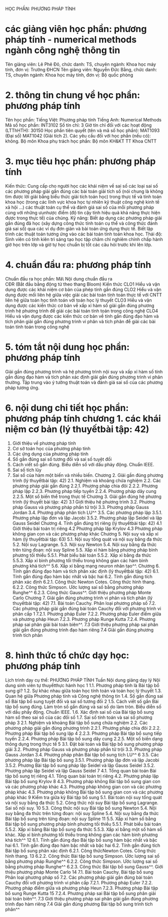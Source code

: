 HỌC PHẦN: PHƯƠNG PHÁP TÍNH
# các giảng viên học phần: phương pháp tính - numerical methods ngành công nghệ thông tin
Tên giảng viên: Lê Phê Đô, chức danh: TS, chuyên ngành: Khoa học máy tính, đơn vị: Trường ĐHCN
Tên giảng viên: Nguyễn Đức Bằng, chức danh: TS, chuyên ngành: Khoa học máy tính, đơn vị: Bộ quốc phòng
# 2. thông tin chung về học phần: phương pháp tính 
Tên học phần:
Tiếng Việt: Phương pháp tính Tiếng Anh: Numerical Methods
Mã số học phần: INT3102 Số tín chỉ: 3 Giờ tín chỉ đối với các hoạt động (LTThHTH): 30150 Học phần tiên quyết (tên và mã số học phần): MAT1093 (Đại số) MAT1042 (Giải tích 2). Các yêu cầu đối với học phần (nếu có): không. Bộ môn Khoa phụ trách học phần: Bộ môn KH&KT TT Khoa CNTT
# 3. mục tiêu học phần: phương pháp tính 
Kiến thức: Cung cấp cho người học các khái niệm về sai số các loại sai số các phương pháp giải gần đúng các bài toán giải tích số (nói chung là không tìm được lời giải bằng biểu thức giải tích toán học) trong thực tế và tính toán khoa học (trong các lĩnh vực khoa học tự nhiên kỹ thuật công nghệ kinh tế xã hội ...) các thuật toán cụ thể và đánh giá sai số của mỗi phương pháp cùng với những ưunhược điểm (độ tin cậy tính hiệu quả khả năng thực hiện được trong thực tế) của chúng. Kỹ năng: Biết áp dụng các phương pháp giải gần đúng đã học (xây dựng công thức tính toán cụ thể và công thức đánh giá sai số) qua các ví dụ đơn giản và bài toán ứng dụng thực tế. Biết lập trình các thuật toán tương ứng vào các bài toán tính toán khoa học. Thái độ: Sinh viên có tính kiên trì sáng tạo học tập chăm chỉ nghiêm chỉnh chấp hành giờ học trên lớp và giờ tự học chuẩn bị tốt các câu hỏi trước khi lên lớp.
# 4. chuẩn đầu ra: phương pháp tính
Chuẩn đầu ra học phần: Mã\ Nội dung chuẩn đầu ra\
CĐR (Bắt đầu bằng động từ theo thang Bloom) Kiến thức
CLO1 Hiểu và vận dụng được các khái niệm cơ bản của phép tính gần đúng
CLO2 Hiểu và vận dụng được mối liên hệ giữa việc giải các bài toán tính toán thực tế với CNTT liên hệ giữa toán học tính toán với toán học lý thuyết
CLO3 Hiểu và vận dụng được các kiến thức cơ bản về xấp xỉ hàm số giải gần đúng phương trình hệ phương trình để giải các bài toán tính toán trong công nghệ
CLO4 Hiểu và vận dụng được các kiến thức cơ bản về tính gần đúng đạo hàm và tích phân giải gần đúng phương trình vi phân và tích phân để giải các bài toán tính toán trong công nghệ 
# 5. tóm tắt nội dung học phần: phương pháp tính
Giải gần đúng phương trình và hệ phương trình nội suy và xấp xỉ hàm số tính gần đúng đạo hàm và tích phân xác định giải gần đúng phương trình vi phân thường. Tập trung vào ý tưởng thuật toán và đánh giá sai số của các phương pháp tương ứng.
# 6. nội dung chi tiết học phần: phương pháp tính chương 1. các khái niệm cơ bản (lý thuyếtbài tập: 42)
1. Giới thiệu về phương pháp tính
2. Cơ sở toán học của phương pháp tính
3. Các ứng dụng của phương pháp tính
4. Số gần đúng sai số tương đối và sai số tuyệt đối
5. Cách viết số gần đúng. Biểu diễn số với dấu phảy động. Chuẩn IEEE.
6. Sai số tích lũy
7. Sai số của hàm một biến và nhiều biến. 
Chương 2. Giải gần đúng phương trình (lý thuyếtbài tập: 42) 
2.1. Nghiệm và khoảng chứa nghiệm 
2.2. Các phương pháp giải gần đúng 
2.2.1. Phương pháp chia đôi 
2.2.2. Phương pháp lặp 
2.2.3. Phương pháp tiếp tuyến 
2.2.4. Phương pháp dây cung 
2.2.5. Một số biến thể trong thực tế 
Chương 3. Giải gần đúng hệ phương trình (lý thuyết bài tập: 42) 
3.1 Giới thiệu hệ phương trình 
3.2. Phương pháp Gauss và phương pháp phần tử trội 
3.3. Phương pháp Gauss Jordan 
3.4. Phương pháp phân tích LU^^ 
3.5. Các phương pháp lặp 
3.5.1. Phương pháp lặp đơn và lặp Jacobi 
3.5.2. Phương pháp lặp Seidel và lặp Gauss Seidel 
Chương 4. Tính gần đúng trị riêng (lý thuyếtbài tập: 42)
4.1 Giới thiệu bài toán trị riêng
4.2 Phương pháp lặp Krylov
4.3 Phương pháp không gian con và các phương pháp khác 
Chương 5. Nội suy và xấp xỉ hàm (lý thuyếtbài tập: 63) 
5.1. Nội suy tổng quát và nội suy bằng đa thức 
5.2. Nội suy Lagrange. 
5.3. Nội suy Newton 
5.4. Nội suy bằng đa thức trên từng đoạn: nội suy Spline 
5.5. Xấp xỉ hàm bằng phương pháp bình phương tối thiểu 
5.5.1. Phát biểu bài toán 
5.5.2. Xấp xỉ bằng đa thức 
5.5.3. Xấp xỉ bình phương tối thiểu trong không gian các hàm bình phương khả tích^^ 
5.6. Xấp xỉ bằng mạng neuron nhân tạo^^. 
Chương 6. Tính gần đúng đạo hàm và tích phân xác định (lý thuyếtbài tập: 42)
6.1. Tính gần đúng đạo hàm bậc nhất và bậc hai
6.2. Tính gần đúng tích phân xác định
6.2.1. Công thức Newton Cotes. Công thức hình thang.
6.2.2. Công thức Simpson. Ước lượng sai số bằng phương pháp Runghe^^
6.2.3. Công thức Gauss^^. Giới thiệu phương pháp Monte Carlo 
Chương 7. Giải gần đúng phương trình vi phân và tích phân (lý thuyếtbài tập: 42) 
7.1. Bài toán Cauchy. Phân loại phương pháp số 
7.2. Các phương pháp giải gần đúng bài toán Cauchy đối với phương trình vi phân cấp 1 
7.2.1. Phương pháp Euler 
7.2.2. Phương pháp Euler điểm giữa và phương pháp Heun 
7.2.3. Phương pháp Runge Kutta 
7.2.4. Phương pháp sai phân giải bài toán biên^^. 
7.3 Giới thiệu phương pháp sai phân giải gần đúng phương trình đạo hàm riêng 
7.4 Giải gần đúng phương trình tích phân
# 8. hình thức tổ chức dạy học: phương pháp tính
Lịch trình dạy cụ thể: PHƯƠNG PHÁP TÍNH Tuần Nội dung giảng dạy lý Nội dung sinh viên tự thuyếtthực hành học 1 1.1. Phương pháp tính là Bài tập bổ sung gì? 1.2. Sự khác nhau giữa toán học tính toán và toán học lý thuyết 1.3. Quan hệ giữa Phương pháp tính và Công nghệ thông tin 1.4. Số gần đúng sai số Bài tập bổ sung tuyệt đối và sai số tương đối 2 1.5. Cách viết số gần Bài tập bổ sung đúng. Làm tròn số gần đúng và sai số do làm tròn. Biểu diễn số với dấu phẩy động. Chuẩn IEEE. 1.6. Xác định sai số của Bài tập bổ sung hàm số theo sai số của các đối số 1.7. Sai số tính toán và sai số phương pháp 3 2.1. Nghiệm và khoảng Bài tập bổ sung chứa nghiệm 2.2. Các phương pháp giải gần đúng phương trình 2.2.1. Phương pháp chia đôi 2.2.2. Phương pháp Bài tập bổ sung lặp 4 2.2.3. Phương pháp Bài tập bổ sung tiếp tuyến 2.2.4. Phương pháp Bài tập bổ sung dây cung 2.2.5. Một số biến dạng thông dụng trong thực tế 5 3.1. Đặt bài toán và Bài tập bổ sung phương pháp giải 3.2. Phương pháp Gauss và phương pháp phần tử trội 3.3. Phương pháp Gauss Jordan 3.4. Phương pháp phân Bài tập bổ sung tích LU^^ 6 3.5. Các phương pháp lặp Bài tập bổ sung 3.5.1. Phương pháp lặp đơn và lặp Jacobi 3.5.2. Phương Bài tập bổ sung pháp lặp Seidel và lặp Gauss Seidel 3.5.2. Phương pháp lặp Seidel và lặp Gauss Seidel 7 4.1. Tổng quan bài toán Bài tập bổ sung trị riêng 4.1. Tổng quan bài toán trị riêng 4.2. Phương pháp lặp Bài tập bổ sung Krylov 8 4.3. Phương pháp không Bài tập bổ sung gian con và các phương pháp khác 4.3. Phương pháp không gian con và các phương pháp khác 4.3. Phương pháp không Bài tập bổ sung gian con và các phương pháp khác 9 Kiểm tra giữa kỳ Bài tập bổ sung 5.1. Bài toán nội suy tổng quát và nội suy bằng đa thức 5.2. Công thức nội suy Bài tập bổ sung Lagrange. Sai số nội suy. 10 5.3. Công thức nội suy Bài tập bổ sung Newton 5.4. Nội suy bằng đa thức trên từng đoạn: nội suy Spline 5.4. Nội suy bằng đa thức Bài tập bổ sung trên từng đoạn: nội suy Spline 11 5.5. Xấp xỉ hàm số bằng Bài tập bổ sung phương pháp bình phương tối thiểu 5.5.1. Phát biểu bài toán 5.5.2. Xấp xỉ bằng Bài tập bổ sung đa thức 5.5.3. Xấp xỉ bằng một số hàm số khác. Xấp xỉ bình phương tối thiểu trong không gian các hàm bình phương khả tích^^ 12 6.1. Tính gần đúng đạo Bài tập bổ sung hàm bậc nhất và bậc hai 6.1. Tính gần đúng đạo hàm bậc nhất và bậc hai 6.2. Tính gần đúng tích Bài tập bổ sung phân xác định 6.2.1. Công thứcNewton Cotes. Công thức hình thang. 13 6.2.2. Công thức Bài tập bổ sung Simpson. Ước lượng sai số bằng phương pháp Runghe^^ 6.2.2. Công thức Simpson. Ước lượng sai số bằng phương pháp Runghe^^ 6.2.3. Công thức Bài tập bổ sung Gauss^^. Giới thiệu phương pháp Monte Carlo 14 7.1. Bài toán Cauchy. Bài tập bổ sung Phân loại phương pháp số 7.2. Các phương pháp giải gần đúng bài toán Cauchy đối với phương trình vi phân cấp 7.2.1. Phương pháp Euler 7.2.2. Phương pháp điểm giữa và phương pháp Heun 7.2.3. Phương pháp Bài tập bổ sung Runge Kutta 15 7.2.4. Phương pháp sai Bài tập bổ sung phân giải bài toán biên^^. 7.3 Giới thiệu phương pháp sai phân giải gần đúng phương trình đạo hàm riêng 7.4 Giải gần đúng phương Bài tập bổ sung trình tích phân^^ 
